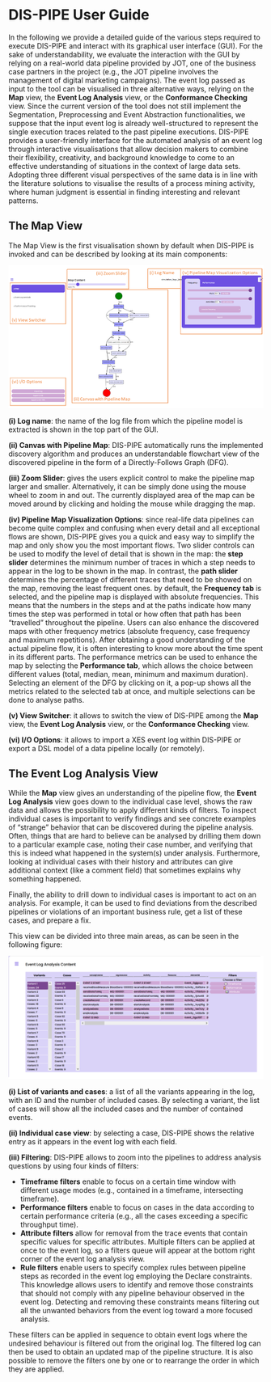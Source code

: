 # DIS-PIPE User Guide
In the following we provide a detailed guide of the various steps required to execute DIS-PIPE and interact with its graphical user interface (GUI). For the sake of understandability, we evaluate the interaction with the GUI by relying on a real-world data pipeline provided by JOT, one of the business case partners in the project (e.g., the JOT pipeline involves the management of digital marketing campaigns). The event log passed as input to the tool can be visualised in three alternative ways, relying on the **Map** view, the **Event Log Analysis** view, or the **Conformance Checking** view. Since the current version of the tool does not still implement the Segmentation, Preprocessing and Event Abstraction functionalities, we suppose that the input event log is already well-structured to represent the single execution traces related to the past pipeline executions. DIS-PIPE provides a user-friendly interface for the automated analysis of an event log through interactive visualisations that allow decision makers to combine their flexibility, creativity, and background knowledge to come to an effective understanding of situations in the context of large data sets. Adopting three different visual perspectives of the same data is in line with the literature solutions to visualise the results of a process mining activity, where human judgment is essential in finding interesting and relevant patterns.

## The Map View

The Map View is the first visualisation shown by default when DIS-PIPE is invoked and can be described by looking at its main components:

![alt text](https://raw.githubusercontent.com/DataCloud-project/DIS-PIPE/main/example/images/DIS-PIPE-Map-View.png)

**(i) Log name**: the name of the log file from which the pipeline model is extracted is shown in the top part of the GUI.

**(ii) Canvas with Pipeline Map**: DIS-PIPE automatically runs the implemented discovery algorithm and produces an understandable flowchart view of the discovered pipeline in the form of a Directly-Follows Graph (DFG).

**(iii) Zoom Slider**: gives the users explicit control to make the pipeline map larger and smaller. Alternatively, it can be simply done using the mouse wheel to zoom in and out. The currently displayed area of the map can be moved around by clicking and holding the mouse while dragging the map.

**(iv) Pipeline Map Visualization Options**: since real-life data pipelines can become quite complex and confusing when every detail and all exceptional flows are shown, DIS-PIPE gives you a quick and easy way to simplify the map and only show you the most important flows. Two slider controls can be used to modify the level of detail that is shown in the map: the **step slider** determines the minimum number of traces in which a step needs to appear in the log to be shown in the map. In contrast, the **path slider** determines the percentage of different traces that need to be showed on the map, removing the least frequent ones. by default, the **Frequency tab** is selected, and the pipeline map is displayed with absolute frequencies. This means that the numbers in the steps and at the paths indicate how many times the step was performed in total or how often that path has been “travelled” throughout the pipeline. Users can also enhance the discovered maps with other frequency metrics (absolute frequency, case frequency and maximum repetitions). After obtaining a good understanding of the actual pipeline flow, it is often interesting to know more about the time spent in its different parts. The performance metrics can be used to enhance the map by selecting the **Performance tab**, which allows the choice between different values (total, median, mean, minimum and maximum duration). Selecting an element of the DFG by clicking on it, a pop-up shows all the metrics related to the selected tab at once, and multiple selections can be done to analyse paths.

**(v) View Switcher**: it allows to switch the view of DIS-PIPE among the **Map** view, the **Event Log Analysis** view, or the **Conformance Checking** view.

**(vi) I/O Options**: it allows to import a XES event log within DIS-PIPE or export a DSL model of a data pipeline locally (or remotely).  

## The Event Log Analysis View

While the **Map** view gives an understanding of the pipeline flow, the **Event Log Analysis** view goes down to the individual case level, shows the raw data and allows the possibility to apply different kinds of filters. To inspect individual cases is important to verify findings and see concrete examples of “strange” behavior that can be discovered during the pipeline analysis. Often, things that are hard to believe can be analysed by drilling them down to a particular example case, noting their case number, and verifying that this is indeed what happened in the system(s) under analysis. Furthermore, looking at individual cases with their history and attributes can give additional context (like a comment field) that sometimes explains why something happened. 

Finally, the ability to drill down to individual cases is important to act on an analysis. For example, it can be used to find deviations from the described pipelines or violations of an important business rule, get a list of these cases, and prepare a fix.

This view can be divided into three main areas, as can be seen in the following figure:

![alt text](https://raw.githubusercontent.com/DataCloud-project/DIS-PIPE/main/example/images/DIS-PIPE-Event-Log-Analysis.png)

**(i)	List of variants and cases**: a list of all the variants appearing in the log, with an ID and the number of included cases. By selecting a variant, the list of cases will show all the included cases and the number of contained events. 

**(ii) Individual case view**: by selecting a case, DIS-PIPE shows the relative entry as it appears in the event log with each field. 

**(iii)	Filtering**: DIS-PIPE allows to zoom into the pipelines to address analysis questions by using four kinds of filters: 
  * **Timeframe filters** enable to focus on a certain time window with different usage modes (e.g., contained in a timeframe, intersecting timeframe). 
  *	**Performance filters** enable to focus on cases in the data according to certain performance criteria (e.g., all the cases exceeding a specific throughput time). 
  *	**Attribute filters** allow for removal from the trace events that contain specific values for specific attributes. Multiple filters can be applied at once to the event log, so a filters queue will appear at the bottom right corner of the event log analysis view. 
  *	**Rule filters** enable users to specify complex rules between pipeline steps as recorded in the event log employing the Declare constraints. This knowledge allows users to identify and remove those constraints that should not comply with any pipeline behaviour observed in the event log. Detecting and removing these constraints means filtering out all the unwanted behaviors from the event log toward a more focused analysis.
  
These filters can be applied in sequence to obtain event logs where the undesired behaviour is filtered out from the original log. The filtered log can then be used to obtain an updated map of the pipeline structure. It is also possible to remove the filters one by one or to rearrange the order in which they are applied.

